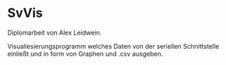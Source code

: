 # SvVis

Diplomarbeit von Alex Leidwein.

Visualiesierungsprogramm welches Daten von der seriellen Schnittstelle einließt und in form von Graphen und .csv ausgeben.

